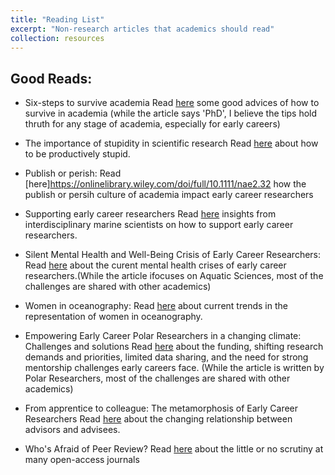 ```yaml
---
title: "Reading List"
excerpt: "Non-research articles that academics should read"
collection: resources
---
```


##  Good Reads:

* Six-steps to survive academia
Read [here](https://www.nature.com/articles/d41586-025-00967-7) some good advices of how to survive in academia (while the article says 'PhD', I believe the tips hold thruth for any stage of academia, especially for early careers)

* The importance of stupidity in scientific research
Read [here](https://journals.biologists.com/jcs/article/121/11/1771/30038/) about how to be productively stupid. 

* Publish or perish: 
Read [here]https://onlinelibrary.wiley.com/doi/full/10.1111/nae2.32 how the publish or persih culture of academia impact early career researchers 

* Supporting early career researchers
Read [here](https://academic.oup.com/icesjms/article/77/2/476/5704875) insights from interdisciplinary marine scientists on how to support early career researchers.  

* Silent Mental Health and Well-Being Crisis of Early Career Researchers:
Read [here](https://aslopubs.onlinelibrary.wiley.com/doi/full/10.1002/lob.10539) about the curent mental health crises of early career researchers.(While the article ifocuses on Aquatic Sciences, most of the challenges are shared with other academics)

* Women in oceanography: 
Read [here](https://www.jstor.org/stable/e27218086) about current trends in the representation of women in oceanography.

* Empowering Early Career Polar Researchers in a changing climate: Challenges and solutions
Read [here](https://journals.plos.org/climate/article?id=10.1371/journal.pclm.0000332) about the funding, shifting research demands and priorities, limited data sharing, and the need for strong mentorship challenges early careers face. (While the article is written by Polar Researchers, most of the challenges are shared with other academics)

* From apprentice to colleague: The metamorphosis of Early Career Researchers
Read [here](https://link.springer.com/article/10.1007/s10734-007-9063-7) about the changing relationship between advisors and advisees. 

* Who's Afraid of Peer Review?
Read [here](https://www.science.org/doi/epdf/10.1126/science.342.6154.60?src=getftr) about the little or no scrutiny at many open-access journals


